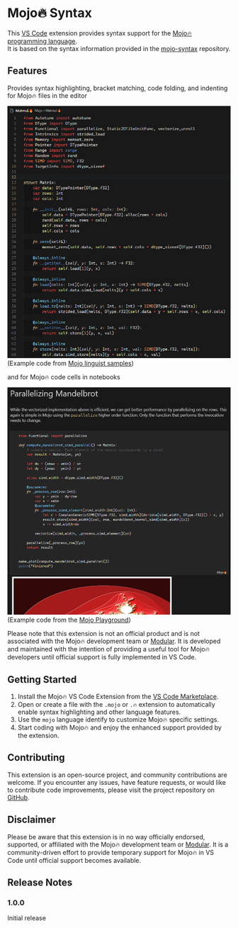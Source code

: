 # Mojo🔥 Syntax

This [VS Code](https://code.visualstudio.com/) extension provides syntax support for the [Mojo🔥 programming language](https://github.com/modularml/mojo).  
It is based on the syntax information provided in the [mojo-syntax](https://github.com/modularml/mojo-syntax) repository.


## Features

Provides syntax highlighting, bracket matching, code folding, and indenting for Mojo🔥 files in the editor 

![editor](images/Matmul-editor.PNG)  
(Example code from [Mojo linguist samples](https://github.com/modularml/linguist/blob/mojo/samples/Mojo/Matmul.mojo))

and for Mojo🔥 code cells in notebooks

![Notebook](images/Mandelbrot-notebook.PNG)  
(Example code from the [Mojo Playground](https://playground.modular.com/))

  

  


Please note that this extension is not an official product and is not associated with the Mojo🔥 development team or [Modular](https://www.modular.com/). It is developed and maintained with the intention of providing a useful tool for Mojo🔥 developers until official support is fully implemented in VS Code.



## Getting Started

1. Install the Mojo🔥 VS Code Extension from the [VS Code Marketplace](link_to_extension).
2. Open or create a file with the `.mojo` or `.🔥` extension to automatically enable syntax highlighting and other language features.
3. Use the `mojo` language identify to customize Mojo🔥 specific settings.
4. Start coding with Mojo🔥 and enjoy the enhanced support provided by the extension.


## Contributing

This extension is an open-source project, and community contributions are welcome. If you encounter any issues, have feature requests, or would like to contribute code improvements, please visit the project repository on [GitHub](https://github.com/Karsten7/mojo-vscode).


## Disclaimer

Please be aware that this extension is in no way officially endorsed, supported, or affiliated with the Mojo🔥 development team or [Modular](https://www.modular.com/). It is a community-driven effort to provide temporary support for Mojo🔥 in VS Code until official support becomes available.


## Release Notes

### 1.0.0

Initial release
